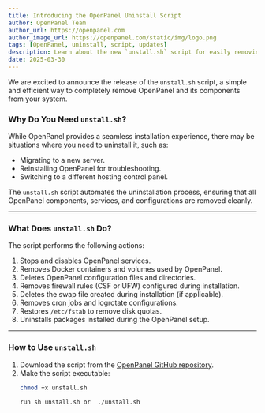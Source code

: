 ```yaml
---
title: Introducing the OpenPanel Uninstall Script
author: OpenPanel Team
author_url: https://openpanel.com
author_image_url: https://openpanel.com/static/img/logo.png
tags: [OpenPanel, uninstall, script, updates]
description: Learn about the new `unstall.sh` script for easily removing OpenPanel and its components.
date: 2025-03-30
---
```


We are excited to announce the release of the `unstall.sh` script, a simple and efficient way to completely remove OpenPanel and its components from your system.

### Why Do You Need `unstall.sh`?

While OpenPanel provides a seamless installation experience, there may be situations where you need to uninstall it, such as:
- Migrating to a new server.
- Reinstalling OpenPanel for troubleshooting.
- Switching to a different hosting control panel.

The `unstall.sh` script automates the uninstallation process, ensuring that all OpenPanel components, services, and configurations are removed cleanly.

---

### What Does `unstall.sh` Do?

The script performs the following actions:
1. Stops and disables OpenPanel services.
2. Removes Docker containers and volumes used by OpenPanel.
3. Deletes OpenPanel configuration files and directories.
4. Removes firewall rules (CSF or UFW) configured during installation.
5. Deletes the swap file created during installation (if applicable).
6. Removes cron jobs and logrotate configurations.
7. Restores `/etc/fstab` to remove disk quotas.
8. Uninstalls packages installed during the OpenPanel setup.

---

### How to Use `unstall.sh`

1. Download the script from the [OpenPanel GitHub repository](https://github.com/stefanpejcic/OpenPanel).
2. Make the script executable:
   ```bash
   chmod +x unstall.sh

   run sh unstall.sh or  ./unstall.sh
